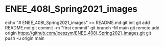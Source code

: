 # ENEE_408I_Spring2021_images
echo "# ENEE_408I_Spring2021_images" >> README.md
git init
git add README.md
git commit -m "first commit"
git branch -M main
git remote add origin https://github.com/joeszym/ENEE_408I_Spring2021_images.git
git push -u origin main
